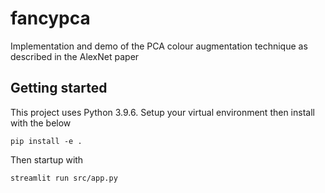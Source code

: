 # fancypca

Implementation and demo of the PCA colour augmentation technique as described in the AlexNet paper

## Getting started

This project uses Python 3.9.6. Setup your virtual environment then install with the below

```console
pip install -e .
```

Then startup with

```console
streamlit run src/app.py
```
